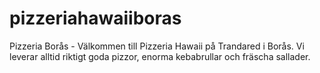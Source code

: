 # pizzeriahawaiiboras
Pizzeria Borås - Välkommen till Pizzeria Hawaii på Trandared i Borås. Vi leverar alltid riktigt goda pizzor, enorma kebabrullar och fräscha sallader.
